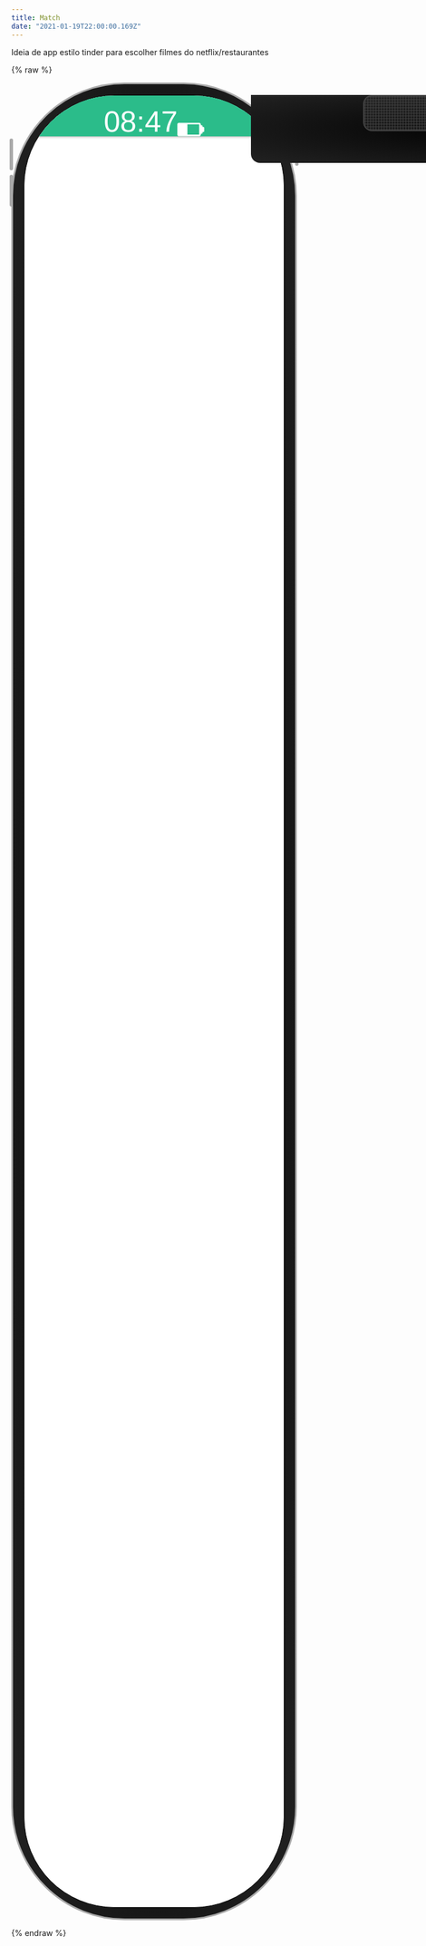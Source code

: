 ```yaml
---
title: Match
date: "2021-01-19T22:00:00.169Z"
---
```


Ideia de app estilo tinder para escolher filmes do netflix/restaurantes


{% raw %}
<style>
.container {
  display: flex;
  align-items: center;
  justify-content: center;
}
.phone {
  border: 3px solid darkgray;
  border-radius: 5vh;
  height: 80vh;
  width: 45vh;
  padding: 1.2rem;
  display: flex;
  background: radial-gradient(#000, #222);
  position: relative;
}
.real-button {
  border-radius: 1rem;
  background-color: darkgray;
  height: 3rem;
  width: .4rem;
  position: absolute;
}
.power {
  right: -.4rem;
  top: 6rem;
}
.volume-up {
  height: 3.5rem;
  left: -.4rem;
  top: 6rem;
}
.volume-down {
  height: 3.5rem;
  left: -.4rem;
  top: 10rem;
}
.camera-container {
  position: absolute;
  width: 23vh;
  left: 10.5vh;
  background-color: black;
  height: 3vh;
  background: radial-gradient(#000, #222);
  border-radius: 0 0 1rem 1rem;
  display: flex;
  flex-direction: row;
  justify-content: space-around;
}
.speaker {
  width: 13vh;
  height: 1.5vh;
  border: 2px solid #444;
  border-radius: 1rem;
  background-image: linear-gradient(90deg, rgba(68, 68, 68, .5) 50%, transparent 0),
  linear-gradient(rgba(68, 68, 68, .5) 50%, transparent 0);
  background-size: .3rem .3rem;
}
.camera {
  width: 1.5vh;
  height: 1.5vh;
  border: 1px solid #444;
  background: radial-gradient(#222, #444);
  border-radius: 1rem;
  position: absolute;
  right: 2vh;
}
.screen {
  border: 1px solid black;
  border-radius: 4vh;
  flex: 1;
  background-color: white;
  display: flex;
  overflow: hidden;
  flex-direction: column;
}
.header {
  height: 4.5rem;
  width: 100%;
  background-color: #2bbc8a;
  box-shadow: 0px 0px 5px gray;
  color: white;
  font-family: Helvetica;
  display: flex;
  flex-direction: column;
}
.header-info {
  padding: .4vh 3.5vh;
  font-size: 1.3vh;
  display: flex;
  justify-content: space-between;
}
.header-info svg {
  height: 2.2vh;
  padding-right: 0.7vh;
}
.title-container {
  flex: 1;
  display: flex;
  align-items: center;
}
.title {
  padding: 0 1rem;
  font-weight: bold;
  font-size: 1.2em;
}
.body {
  flex: 1;
  display: flex;
  width: 100%;
  flex-direction: column;
  overflow: hidden;
  justify-content: flex-end;
}
.chat {
  flex: 1;
  overflow-y: auto;
}
.chat-container {
  width: 100%;
  display: flex;
  flex-direction: column;
  justify-content: flex-end;
}
.chat-message-container {
  display: flex;
  flex-direction: column;
  justify-content: flex-end;
  width: 100%;
}
.chat-message {
  margin: 0.3rem 1rem;
  padding: 1rem;
  border-radius: 2rem;
  max-width: 27vh;
  background-color: #2bbc8a;
  color: white;
  align-self: flex-start;
  position: relative;
}
.chat-message-button-container {
  display: flex;
  flex-direction: row;
  position: relative;
  top: -1.3rem;
  margin-left: 1rem;
}
.container-self {
  justify-content: flex-end;
  margin-right: 1rem;
}
.message-button {
  width: 1.7rem;
  height: 1.7rem;
  border-radius: 1rem;
  border: none;
  background-color: #008858;
  color: white;
  margin: 0 0.1rem;
  padding: 0;
  cursor: pointer;
}
.button-self {
  background-color: gray;
  color: black;
}
.message-button svg {
  height: 1.5rem;
  padding-top: 0.3rem;
}
.self {
  align-self: flex-end;
  background-color: lightgray;
  color: black;
}
.chat-input {
  width: 100%;
  margin-top: 0.6rem;
  height: 5rem;
  box-shadow: 0px 4px 10px gray;
  display: flex;
  align-items: center;
  justify-content: center;
  padding: 1.5rem;
}
.chat-input input {
  flex: 1;
  outline: none;
  padding: .5rem;
  border-radius: 2rem;
  border: 1px solid lightgray;
  height: 3rem;
  margin-right: .4rem;
}
.chat-input button {
  border: none;
  outline: none;
  height: 3rem;
  width: 3rem;
  background-color: #2bbc8a;
  border-radius: 3rem;
  color: white;
  box-shadow: 2px 2px 5px lightgray;
}
.light {
  box-shadow: 0 0 45px 100px rgb(255,255,255);
  background: white;
  border: none;
}
.vibration {
  animation: shake 0.3s;
  animation-iteration-count: infinite;
}
@keyframes shake {
  0% { transform: translate(1px, 1px) rotate(0deg); }
  10% { transform: translate(-1px, -2px) rotate(-1deg); }
  20% { transform: translate(-3px, 0px) rotate(1deg); }
  30% { transform: translate(3px, 2px) rotate(0deg); }
  40% { transform: translate(1px, -1px) rotate(1deg); }
  50% { transform: translate(-1px, 2px) rotate(-1deg); }
  60% { transform: translate(-3px, 1px) rotate(0deg); }
  70% { transform: translate(3px, 1px) rotate(-1deg); }
  80% { transform: translate(-1px, -1px) rotate(1deg); }
  90% { transform: translate(1px, 2px) rotate(0deg); }
  100% { transform: translate(1px, -2px) rotate(-1deg); }
}
</style>
<div class="container">
  <div id="phone" class="phone">
    <div class="power real-button"></div>
    <div class="volume-up real-button"></div>
    <div class="volume-down real-button"></div>
    <div class="camera-container">
      <div class="speaker"></div>
      <div id="camera" class="camera"></div>
    </div>
    <div class="screen">
      <div class="header">
        <div class="header-info">
          <span>08:47</span>
          <div>
            <svg viewBox="0 0 512 512" fill="white"><path d="M496,208h-16v-16c0-8.837-7.163-16-16-16h-16v-16c0-17.673-14.327-32-32-32H32c-17.673,0-32,14.327-32,32v192 c0,17.673,14.327,32,32,32h384c17.673,0,32-14.327,32-32v-16h16c8.837,0,16-7.163,16-16v-16h16c8.837,0,16-7.163,16-16v-64 C512,215.163,504.837,208,496,208z M416,192v160H192V160h224V192z"/></svg>
          </div>
        </div>
        <div class="title-container">
          <span class="title">Movie Matchr</span>
        </div>
      </div>
      <div class="body">
        <div class="chat">
          <div id="chat-container" class="chat-container"></div>
        </div>
      </div>
    </div>
  </div>
</div>

<script>
</script>
{% endraw %}
